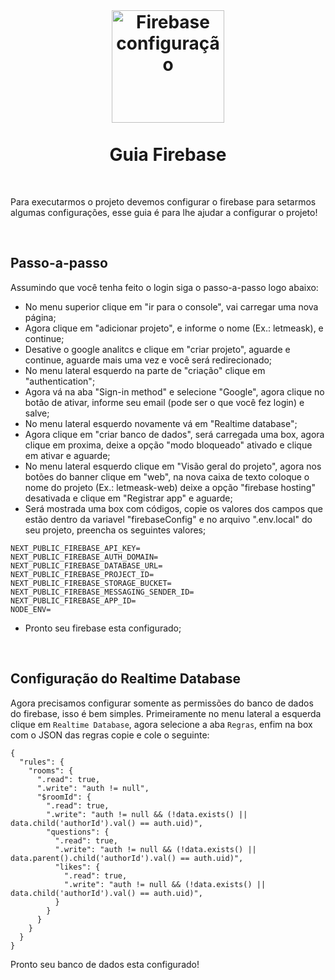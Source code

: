 <br />
<h1 align="center">
  <img alt="Firebase configuração" src="https://github.com/RafaelMartinsRibeiro/LetMeAsk/tree/master/.github/assets/firebase-logo.png" width="180px" /> 
  <br />
  <br />
  Guia Firebase
</h1>
<br />

Para executarmos o projeto devemos configurar o firebase para setarmos algumas configurações,
esse guia é para lhe ajudar a configurar o projeto!

<br />

## Passo-a-passo

Assumindo que você tenha feito o login siga o passo-a-passo logo abaixo:

- No menu superior clique em "ir para o console", vai carregar uma nova página;
- Agora clique em "adicionar projeto", e informe o nome (Ex.: letmeask), e continue;
- Desative o google analitcs e clique em "criar projeto", aguarde e continue, aguarde mais uma vez e você será redirecionado;
- No menu lateral esquerdo na parte de "criação" clique em "authentication";
- Agora vá na aba "Sign-in method" e selecione "Google", agora clique no botão de ativar, informe seu email (pode ser o que você fez login) e salve;
- No menu lateral esquerdo novamente vá em "Realtime database";
- Agora clique em "criar banco de dados", será carregada uma box, agora clique em proxima, deixe a opção "modo bloqueado" ativado e clique em ativar e aguarde;
- No menu lateral esquerdo clique em "Visão geral do projeto", agora nos botões do banner clique em "web", na nova caixa de texto coloque o nome do projeto (Ex.: letmeask-web) deixe a opção "firebase hosting" desativada e clique em "Registrar app" e aguarde;
- Será mostrada uma box com códigos, copie os valores dos campos que estão dentro da variavel "firebaseConfig" e no arquivo ".env.local" do seu projeto, preencha os seguintes valores;

```
NEXT_PUBLIC_FIREBASE_API_KEY=
NEXT_PUBLIC_FIREBASE_AUTH_DOMAIN=
NEXT_PUBLIC_FIREBASE_DATABASE_URL=
NEXT_PUBLIC_FIREBASE_PROJECT_ID=
NEXT_PUBLIC_FIREBASE_STORAGE_BUCKET=
NEXT_PUBLIC_FIREBASE_MESSAGING_SENDER_ID=
NEXT_PUBLIC_FIREBASE_APP_ID=
NODE_ENV=
```

- Pronto seu firebase esta configurado;
<br />

## Configuração do Realtime Database

Agora precisamos configurar somente as permissões do banco de dados do firebase, isso é bem simples. Primeiramente no menu lateral a esquerda
clique em `Realtime Database`, agora selecione a aba `Regras`, enfim na box com o JSON das regras copie e cole o seguinte:

```
{
  "rules": {
    "rooms": {
      ".read": true,
      ".write": "auth != null",
      "$roomId": {
        ".read": true,
        ".write": "auth != null && (!data.exists() || data.child('authorId').val() == auth.uid)",
        "questions": {
          ".read": true,
          ".write": "auth != null && (!data.exists() || data.parent().child('authorId').val() == auth.uid)",
          "likes": {
            ".read": true,
            ".write": "auth != null && (!data.exists() || data.child('authorId').val() == auth.uid)",
          }
        }
      }
    }
  }
}
```

Pronto seu banco de dados esta configurado!

<br />
